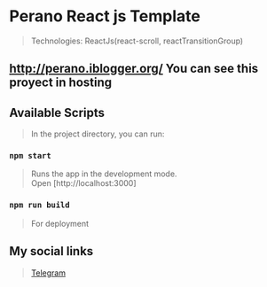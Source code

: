# Perano React js Template

> Technologies: ReactJs(react-scroll, reactTransitionGroup)

## http://perano.iblogger.org/ You can see this proyect in hosting

## Available Scripts

> In the project directory, you can run:

### `npm start`

> Runs the app in the development mode.\
Open [http://localhost:3000]

### `npm run build`

> For deployment

## My social links

> <a href="https://t.me/ismoilTurdaliyev">Telegram</a>

